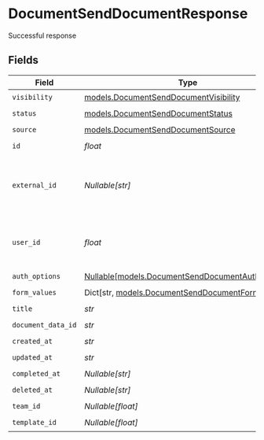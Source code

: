 # DocumentSendDocumentResponse

Successful response


## Fields

| Field                                                                                            | Type                                                                                             | Required                                                                                         | Description                                                                                      |
| ------------------------------------------------------------------------------------------------ | ------------------------------------------------------------------------------------------------ | ------------------------------------------------------------------------------------------------ | ------------------------------------------------------------------------------------------------ |
| `visibility`                                                                                     | [models.DocumentSendDocumentVisibility](../models/documentsenddocumentvisibility.md)             | :heavy_check_mark:                                                                               | N/A                                                                                              |
| `status`                                                                                         | [models.DocumentSendDocumentStatus](../models/documentsenddocumentstatus.md)                     | :heavy_check_mark:                                                                               | N/A                                                                                              |
| `source`                                                                                         | [models.DocumentSendDocumentSource](../models/documentsenddocumentsource.md)                     | :heavy_check_mark:                                                                               | N/A                                                                                              |
| `id`                                                                                             | *float*                                                                                          | :heavy_check_mark:                                                                               | N/A                                                                                              |
| `external_id`                                                                                    | *Nullable[str]*                                                                                  | :heavy_check_mark:                                                                               | A custom external ID you can use to identify the document.                                       |
| `user_id`                                                                                        | *float*                                                                                          | :heavy_check_mark:                                                                               | The ID of the user that created this document.                                                   |
| `auth_options`                                                                                   | [Nullable[models.DocumentSendDocumentAuthOptions]](../models/documentsenddocumentauthoptions.md) | :heavy_check_mark:                                                                               | N/A                                                                                              |
| `form_values`                                                                                    | Dict[str, [models.DocumentSendDocumentFormValues](../models/documentsenddocumentformvalues.md)]  | :heavy_check_mark:                                                                               | N/A                                                                                              |
| `title`                                                                                          | *str*                                                                                            | :heavy_check_mark:                                                                               | N/A                                                                                              |
| `document_data_id`                                                                               | *str*                                                                                            | :heavy_check_mark:                                                                               | N/A                                                                                              |
| `created_at`                                                                                     | *str*                                                                                            | :heavy_check_mark:                                                                               | N/A                                                                                              |
| `updated_at`                                                                                     | *str*                                                                                            | :heavy_check_mark:                                                                               | N/A                                                                                              |
| `completed_at`                                                                                   | *Nullable[str]*                                                                                  | :heavy_check_mark:                                                                               | N/A                                                                                              |
| `deleted_at`                                                                                     | *Nullable[str]*                                                                                  | :heavy_check_mark:                                                                               | N/A                                                                                              |
| `team_id`                                                                                        | *Nullable[float]*                                                                                | :heavy_check_mark:                                                                               | N/A                                                                                              |
| `template_id`                                                                                    | *Nullable[float]*                                                                                | :heavy_check_mark:                                                                               | N/A                                                                                              |